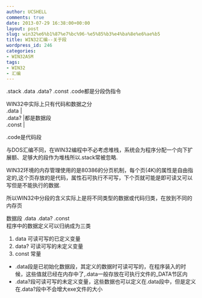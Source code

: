 ```yaml
---
author: UCSHELL
comments: true
date: 2013-07-29 16:38:00+00:00
layout: post
slug: win32%e6%b1%87%e7%bc%96-%e5%85%b3%e4%ba%8e%e6%ae%b5
title: WIN32汇编--关于段
wordpress_id: 246
categories:
- WIN32ASM
tags:
- WIN32
- 汇编
---
```


.stack .data .data? .const .code都是分段伪指令

WIN32中实际上只有代码和数据之分   
.data  |   
.data? |都是数据段   
.const |

.code是代码段

与DOS汇编不同，在WIN32编程中不必考虑堆栈，系统会为程序分配一个向下扩展额、足够大的段作为堆栈所以.stack常被忽略.

WIN32环境的内存管理使用的是80386的分页机制，每个页(4K)的属性是自由指定的,这个页存放的是代码，属性石可执行不可写，下个页就可能是即可读又可以写但是不能执行的数据.

所以WIN32中分段的含义实际上是将不同类型的数据或代码归类，在放到不同的内存页

数据段 .data .data? .const   
程序中的数据定义可以归纳成为三类   
1. data 可读可写的已定义变量   
2. data? 可读可写的未定义变量   
3. const 常量

* .data段是已初始化数据段，其定义的数据时可读可写的，在程序装入的时候，这些值就已经在内存中了,.data一般存放在可执行文件的_DATA节区内   
* .data?段可读可写的未定义变量，这些数据也可以定义在.data段中，但是定义在.data?段中不会增大exe文件的大小
